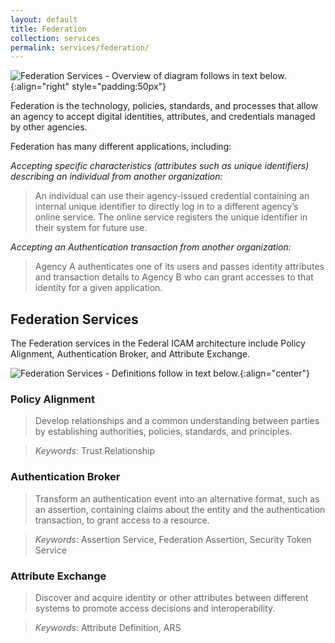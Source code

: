 ```yaml
---
layout: default
title: Federation
collection: services
permalink: services/federation/
---
```


![Federation Services - Overview of diagram follows in text below.]({{site.baseurl}}/img/services/FederationServices.png){:align="right" style="padding:50px"}

Federation is the technology, policies, standards, and processes that allow an agency to accept digital identities, attributes, and credentials managed by other agencies.

Federation has many different applications, including:

*Accepting specific characteristics (attributes such as unique identifiers) describing an individual from another organization:*

> An individual can use their agency-issued credential containing an internal unique identifier to directly log in to a different agency’s online service. The online service registers the unique identifier in their system for future use.

*Accepting an Authentication transaction from another organization:*

> Agency A authenticates one of its users and passes identity attributes and transaction details to Agency B who can grant accesses to that identity for a given application.

## Federation Services
The Federation services in the Federal ICAM architecture include Policy Alignment, Authentication Broker, and Attribute Exchange.

![Federation Services - Definitions follow in text below.]({{site.baseurl}}/img/services/FederationServiceDefinitions.png){:align="center"}

### Policy Alignment

> Develop relationships and a common understanding between parties by establishing authorities, policies, standards, and principles.

> *Keywords*: Trust Relationship

### Authentication Broker

> Transform an authentication event into an alternative format, such as an assertion, containing claims about the entity and the authentication transaction, to grant access to a resource. 

> *Keywords*: Assertion Service, Federation Assertion, Security Token Service

### Attribute Exchange

> Discover and acquire identity or other attributes between different systems to promote access decisions and interoperability.

> *Keywords*: Attribute Definition, ARS
